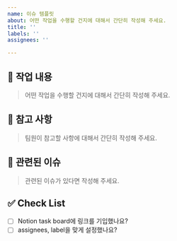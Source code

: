 ```yaml
---
name: 이슈 템플릿
about: 어떤 작업을 수행할 건지에 대해서 간단히 작성해 주세요.
title: ''
labels: ''
assignees: ''

---
```


## 📝 작업 내용
> 어떤 작업을 수행할 건지에 대해서 간단히 작성해 주세요.

## 📢 참고 사항
> 팀원이 참고할 사항에 대해서 간단히 작성해 주세요.

## 📌 관련된 이슈
> 관련된 이슈가 있다면 작성해 주세요.

## ✅ Check List
- [ ] Notion task board에 링크를 기입했나요?
- [ ] assignees, label을 맞게 설정했나요?
